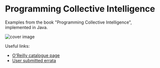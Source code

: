 # Programming Collective Intelligence
Examples from the book "Programming Collective Intelligence", implemented in Java.

![cover image](https://raw.githubusercontent.com/nickynicolson/ProgrammingCollectiveIntelligence/master/programming_collective_intelligence.jpg)

Useful links:

* [O'Reilly catalogue page](http://shop.oreilly.com/product/9780596529321.do)
* [User submitted errata](http://www.oreilly.com/catalog/errata.csp?isbn=9780596529321)
